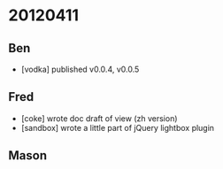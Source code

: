 # 20120411

## Ben
- [vodka] published v0.0.4, v0.0.5



## Fred
- [coke] wrote doc draft of view (zh version)
- [sandbox] wrote a little part of jQuery lightbox plugin


## Mason